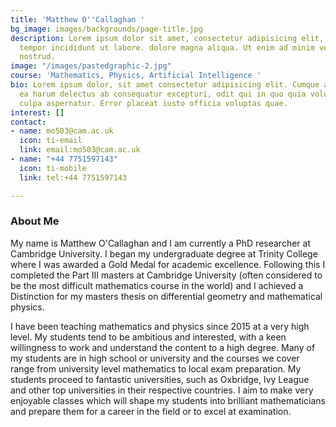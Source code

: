 ```yaml
---
title: 'Matthew O''Callaghan '
bg_image: images/backgrounds/page-title.jpg
description: Lorem ipsum dolor sit amet, consectetur adipisicing elit, sed do eiusmod
  tempor incididunt ut labore. dolore magna aliqua. Ut enim ad minim veniam, quis
  nostrud.
image: "/images/pastedgraphic-2.jpg"
course: 'Mathematics, Physics, Artificial Intelligence '
bio: Lorem ipsum dolor, sit amet consectetur adipisicing elit. Cumque accusamus tenetur
  ea harum delectus ab consequatur excepturi, odit qui in quo quia voluptate nam optio,
  culpa aspernatur. Error placeat iusto officia voluptas quae.
interest: []
contact:
- name: mo503@cam.ac.uk
  icon: ti-email
  link: email:mo503@cam.ac.uk
- name: "+44 7751597143"
  icon: ti-mobile
  link: tel:+44 7751597143

---
```

### About Me

My name is Matthew O'Callaghan and I am currently a PhD researcher at Cambridge University. I began my undergraduate degree at Trinity College where I was awarded a Gold Medal for academic excellence. Following this I completed the Part III masters at Cambridge University (often considered to be the most difficult mathematics course in the world) and I achieved a Distinction for my masters thesis on differential geometry and mathematical physics.

I have been teaching mathematics and physics since 2015 at a very high level. My students tend to be ambitious and interested, with a keen willingness to work and understand the content to a high degree. Many of my students are in high school or university and the courses we cover range from university level mathematics to local exam preparation. My students proceed to fantastic universities, such as Oxbridge, Ivy League and other top universities in their respective countries. I aim to make very enjoyable classes which will shape my students into brilliant mathematicians and prepare them for a career in the field or to excel at examination.